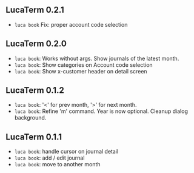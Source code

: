 ## LucaTerm 0.2.1

* `luca book` Fix: proper account code selection

## LucaTerm 0.2.0

* `luca book`: Works without args. Show journals of the latest month.
* `luca book`: Show categories on Account code selection
* `luca book`: Show x-customer header on detail screen

## LucaTerm 0.1.2

* `luca book`: '<' for prev month, '>' for next month.
* `luca book`: Refine 'm' command. Year is now optional. Cleanup dialog background.

## LucaTerm 0.1.1

* `luca book`: handle cursor on journal detail
* `luca book`: add / edit journal
* `luca book`: move to another month
